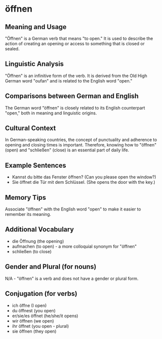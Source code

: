 # öffnen
## Meaning and Usage
"Öffnen" is a German verb that means "to open." It is used to describe the action of creating an opening or access to something that is closed or sealed.

## Linguistic Analysis
"Öffnen" is an infinitive form of the verb. It is derived from the Old High German word "oufan" and is related to the English word "open."

## Comparisons between German and English
The German word "öffnen" is closely related to its English counterpart "open," both in meaning and linguistic origins.

## Cultural Context
In German-speaking countries, the concept of punctuality and adherence to opening and closing times is important. Therefore, knowing how to "öffnen" (open) and "schließen" (close) is an essential part of daily life.

## Example Sentences
- Kannst du bitte das Fenster öffnen? (Can you please open the window?)
- Sie öffnet die Tür mit dem Schlüssel. (She opens the door with the key.)

## Memory Tips
Associate "öffnen" with the English word "open" to make it easier to remember its meaning.

## Additional Vocabulary
- die Öffnung (the opening)
- aufmachen (to open) - a more colloquial synonym for "öffnen"
- schließen (to close)

## Gender and Plural (for nouns)
N/A - "öffnen" is a verb and does not have a gender or plural form.

## Conjugation (for verbs)
- ich öffne (I open)
- du öffnest (you open)
- er/sie/es öffnet (he/she/it opens)
- wir öffnen (we open)
- ihr öffnet (you open - plural)
- sie öffnen (they open)